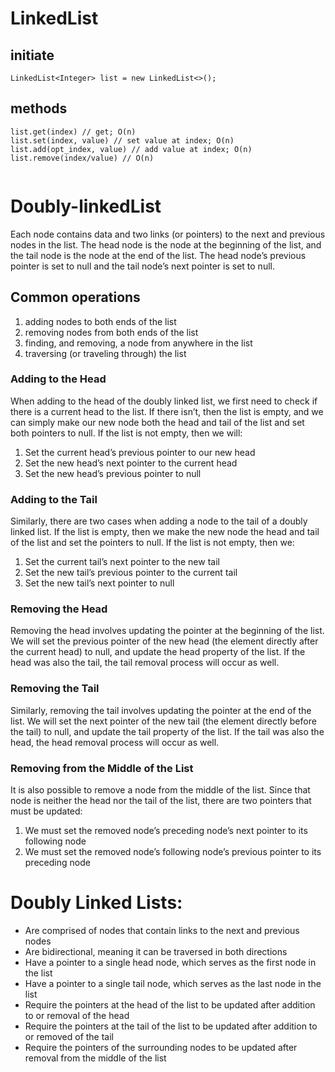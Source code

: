 # LinkedList
## initiate
`LinkedList<Integer> list = new LinkedList<>();`
## methods
```
list.get(index) // get; O(n)
list.set(index, value) // set value at index; O(n)
list.add(opt_index, value) // add value at index; O(n)
list.remove(index/value) // O(n)


```



# Doubly-linkedList
Each node contains data and two links (or pointers) to the next and previous nodes in the list. The head node is the node at the beginning of the list, and the tail node is the node at the end of the list. The head node’s previous pointer is set to null and the tail node’s next pointer is set to null.

## Common operations
1. adding nodes to both ends of the list
2. removing nodes from both ends of the list
3. finding, and removing, a node from anywhere in the list
4. traversing (or traveling through) the list

### Adding to the Head
When adding to the head of the doubly linked list, we first need to check if there is a current head to the list. If there isn’t, then the list is empty, and we can simply make our new node both the head and tail of the list and set both pointers to null. If the list is not empty, then we will:

1. Set the current head’s previous pointer to our new head
2. Set the new head’s next pointer to the current head
3. Set the new head’s previous pointer to null

### Adding to the Tail
Similarly, there are two cases when adding a node to the tail of a doubly linked list. If the list is empty, then we make the new node the head and tail of the list and set the pointers to null. If the list is not empty, then we:

1. Set the current tail’s next pointer to the new tail
2. Set the new tail’s previous pointer to the current tail
3. Set the new tail’s next pointer to null

### Removing the Head
Removing the head involves updating the pointer at the beginning of the list. We will set the previous pointer of the new head (the element directly after the current head) to null, and update the head property of the list. If the head was also the tail, the tail removal process will occur as well.

### Removing the Tail
Similarly, removing the tail involves updating the pointer at the end of the list. We will set the next pointer of the new tail (the element directly before the tail) to null, and update the tail property of the list. If the tail was also the head, the head removal process will occur as well.

### Removing from the Middle of the List
It is also possible to remove a node from the middle of the list. Since that node is neither the head nor the tail of the list, there are two pointers that must be updated:

1. We must set the removed node’s preceding node’s next pointer to its following node
2. We must set the removed node’s following node’s previous pointer to its preceding node

# Doubly Linked Lists:

- Are comprised of nodes that contain links to the next and previous nodes
- Are bidirectional, meaning it can be traversed in both directions
- Have a pointer to a single head node, which serves as the first node in the list
- Have a pointer to a single tail node, which serves as the last node in the list
- Require the pointers at the head of the list to be updated after addition to or removal of the head
- Require the pointers at the tail of the list to be updated after addition to or removed of the tail
- Require the pointers of the surrounding nodes to be updated after removal from the middle of the list